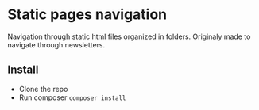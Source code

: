 Static pages navigation
=======================

Navigation through static html files organized in folders. Originaly made to navigate through newsletters.


## Install

* Clone the repo
* Run composer `composer install`
